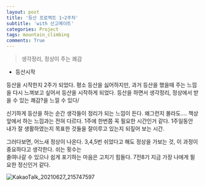 ```yaml
---
layout: post
title: '등산 프로젝트 1~2주차'
subtitle: 'with 산고메이트'
categories: Project
tags: mountain_climbing
comments: True
---
```


> 생각정리, 정상이 주는 쾌감

- 등산시작

등산을 시작한지 2주가 되었다.
평소 등산을 싫어하지만, 과거 등산을 했을때 주는 느낌을 다시 느껴보고 싶어서 등산을 시작하게 되었다.
등산을 하면서 생각정리, 정상에서 받을 수 있는 쾌감?을 느낄 수 있다/

신기하게 등산을 하는 순간 생각들이 정리가 되는 느낌이 든다. 왜그런지 몰라도.... 책상앞에서 하는 느낌과는 전혀 다르다.
1주에 한번쯤 꼭 필요한 시간인거 같다. 1주일동안 내가 잘 생활하였는지 목표한 것들을 잘이루고 있는지 되짚어 보는 시간.

그러다보면, 어느새 정상이 나온다. 3,4,5번 쉬었다고 해도 정상을 가보는 것, 이 과정이 중요하다고 생각한다. 쉬는 횟수는  
줄여나갈 수 있으나 쉽게 포기하는 마음은 고치기 힘들다. 7전8기 지금 가장 나에게 필요한 정신인거 같다.

![KakaoTalk_20210627_215747597](https://user-images.githubusercontent.com/51938331/123546002-e3fc6500-d795-11eb-9a76-c0e065171f33.jpg)